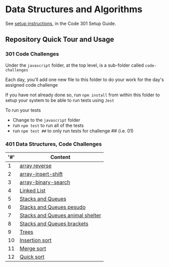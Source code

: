 # Data Structures and Algorithms

See [setup instructions](https://codefellows.github.io/setup-guide/code-301/3-code-challenges), in the Code 301 Setup Guide.

## Repository Quick Tour and Usage

### 301 Code Challenges

Under the `javascript` folder, at the top level, is a sub-folder called `code-challenges`

Each day, you'll add one new file to this folder to do your work for the day's assigned code challenge

If you have not already done so, run `npm install` from within this folder to setup your system to be able to run tests using `Jest`

To run your tests

- Change to the `javascript` folder
- run `npm test` to run all of the tests
- run `npm test ##` to only run tests for challenge ## (i.e. 01)

### 401 Data Structures, Code Challenges

|'#' |  Content |
| ------------ | -------------|
| 1  | [array reverse](./python/code_challenges/array-reverse/README.md)|
| 2  | [array-insert-shift](./python/code_challenges/array-insert-shift/README.md)|
| 3  | [array-binary-search](./python/code_challenges/array-binary-search/README.md)|
| 4  | [Linked List ](./python/linked_list/README.md)|
| 5  | [Stacks and Queues ](./python/stack_and_queue/README.md)|
| 6  | [Stacks and Queues pesudo ](./python/stack_and_queue/README1.md)|
| 7  | [Stacks and Queues animal shelter ](./python/stack_and_queue/README2.md)|
| 8  | [Stacks and Queues brackets ](./python/stack_and_queue/README2.md)|
| 9  | [Trees](./python/trees/README.md)|
| 10  | [Insertion sort](./python/insertion-sort/README.md)|
| 11  | [Merge sort](./python/merge_sort/README.md)|
| 12  | [Quick sort](./python/quick_sort/README.md)|

